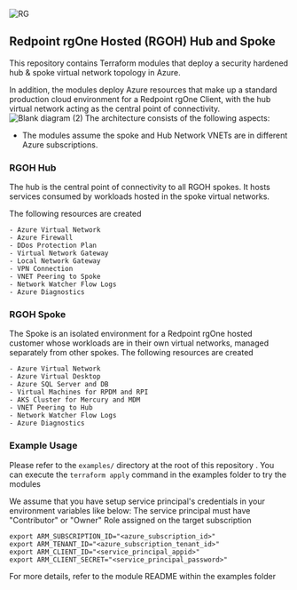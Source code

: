 ![RG](https://user-images.githubusercontent.com/42842390/158004336-60f07c05-7e5d-420e-87a6-22c5ac206fb6.jpg)
## Redpoint rgOne Hosted (RGOH) Hub and Spoke

This repository contains Terraform modules that deploy a security hardened hub & spoke virtual network topology in Azure. 

In addition, the modules deploy Azure resources that make up a standard production cloud environment for a Redpoint rgOne Client, with the hub virtual network acting as the central point of connectivity.
![Blank diagram (2)](https://user-images.githubusercontent.com/42842390/201027152-19b7fc8e-9749-4991-9016-1ea3a06da6b7.png)
The architecture consists of the following aspects:

- The modules assume the spoke and Hub Network VNETs are in different Azure subscriptions.

### RGOH Hub  
The hub is the central point of connectivity to all RGOH spokes. It hosts services consumed by workloads hosted in the spoke virtual networks.

The following resources are created
```
- Azure Virtual Network
- Azure Firewall
- DDos Protection Plan
- Virtual Network Gateway
- Local Network Gateway
- VPN Connection
- VNET Peering to Spoke 
- Network Watcher Flow Logs
- Azure Diagnostics
```
### RGOH Spoke 
The Spoke is an isolated environment for a Redpoint rgOne hosted customer whose workloads are in their own virtual networks, managed separately from other spokes. 
The following resources are created
```
- Azure Virtual Network
- Azure Virtual Desktop
- Azure SQL Server and DB
- Virtual Machines for RPDM and RPI
- AKS Cluster for Mercury and MDM
- VNET Peering to Hub
- Network Watcher Flow Logs 
- Azure Diagnostics
```
### Example Usage
Please refer to the ```examples/``` directory at the root of this repository . You can execute the ```terraform apply``` command in the examples folder to try the modules

We assume that you have setup service principal's credentials in your environment variables like below: The service principal must have "Contributor" or "Owner" Role assigned on the target subscription
```
export ARM_SUBSCRIPTION_ID="<azure_subscription_id>"
export ARM_TENANT_ID="<azure_subscription_tenant_id>"
export ARM_CLIENT_ID="<service_principal_appid>"
export ARM_CLIENT_SECRET="<service_principal_password>"
```
For more details, refer to the module README within the examples folder
